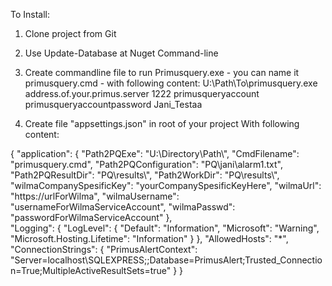To Install:

1. Clone project from Git
2. Use Update-Database at Nuget Command-line
3. Create commandline file to run Primusquery.exe - you can name it primusquery.cmd - with following content:
U:\Path\To\primusquery.exe address.of.your.primus.server 1222 primusqueryaccount primusqueryaccountpassword Jani_Testaa


4. Create file "appsettings.json" in root of your project With following content:

{
  "application": {
    "Path2PQExe": "U:\\Directory\\Path\\",
    "CmdFilename": "primusquery.cmd",
    "Path2PQConfiguration": "PQ\\jani\\alarm1.txt",
    "Path2PQResultDir": "PQ\\results\\",
    "Path2WorkDir": "PQ\\results\\",
    "wilmaCompanySpesificKey": "yourCompanySpesificKeyHere",
    "wilmaUrl": "https://urlForWilma",
    "wilmaUsername": "usernameForWilmaServiceAccount",
    "wilmaPasswd": "passwordForWilmaServiceAccount"
  },  
    "Logging": {
      "LogLevel": {
        "Default": "Information",
        "Microsoft": "Warning",
        "Microsoft.Hosting.Lifetime": "Information"
      }
    },
    "AllowedHosts": "*",
  "ConnectionStrings": {
    "PrimusAlertContext": "Server=localhost\\SQLEXPRESS;;Database=PrimusAlert;Trusted_Connection=True;MultipleActiveResultSets=true"
  }
  }

